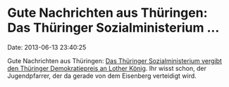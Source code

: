 Gute Nachrichten aus Thüringen: Das Thüringer Sozialministerium \...
====================================================================

Date: 2013-06-13 23:40:25

Gute Nachrichten aus Thüringen: [Das Thüringer Sozialministerium vergibt
den Thüringer Demokratiepreis an Lother
König](http://www.thueringer-allgemeine.de/startseite/detail/-/specific/Demokratiepreis-fuer-umstrittenen-Jenaer-Pfarrer-Lothar-Koenig-1305139696).
Ihr wisst schon, der Jugendpfarrer, der da gerade von dem Eisenberg
verteidigt wird.
